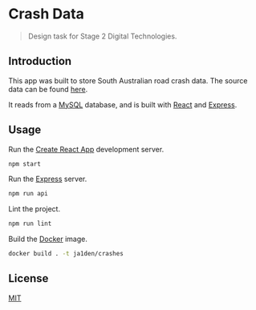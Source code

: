 # Crash Data

> Design task for Stage 2 Digital Technologies.

## Introduction

This app was built to store South Australian road crash data. The source data can be found [here](https://data.sa.gov.au/data/dataset/road-crash-data).

It reads from a [MySQL](https://www.mysql.com/) database, and is built with [React](https://reactjs.org/) and [Express](https://expressjs.com/).

## Usage

Run the [Create React App](https://create-react-app.dev/) development server.

```sh
npm start
```

Run the [Express](https://expressjs.com/) server.

```sh
npm run api
```

Lint the project.

```sh
npm run lint
```

Build the [Docker](https://www.docker.com/) image.

```sh
docker build . -t ja1den/crashes
```

## License

[MIT](LICENSE)
